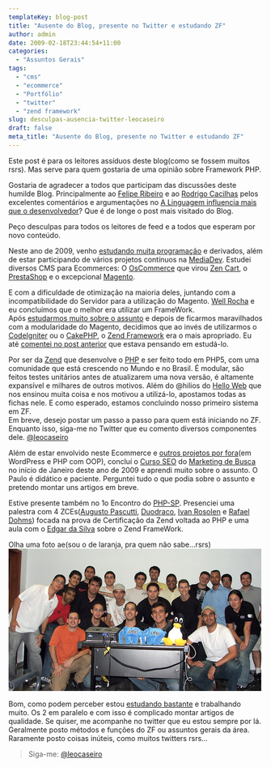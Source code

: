 ```yaml
---
templateKey: blog-post
title: "Ausente do Blog, presente no Twitter e estudando ZF"
author: admin
date: 2009-02-18T23:44:54+11:00
categories:
  - "Assuntos Gerais"
tags:
  - "cms"
  - "ecommerce"
  - "Portfólio"
  - "twitter"
  - "zend framework"
slug: desculpas-ausencia-twitter-leocaseiro
draft: false
meta_title: "Ausente do Blog, presente no Twitter e estudando ZF"
---
```


Este post é para os leitores assíduos deste blog(como se fossem muitos rsrs). Mas serve para quem gostaria de uma opinião sobre Framework PHP.

Gostaria de agradecer a todos que participam das discussões deste humilde Blog. Principalmente ao [Felipe Ribeiro](http://feliperibeiro.com/) e ao [Rodrigo Cacilhas](http://montegasppa.blogspot.com/) pelos excelentes comentários e argumentações no [A Linguagem influencia mais que o desenvolvedor](https://leocaseiro.com.br/linguagem-influencia-mais-q-desenvolvedor)? Que é de longe o post mais visitado do Blog.

Peço desculpas para todos os leitores de feed e a todos que esperam por novo conteúdo.

Neste ano de 2009, venho [estudando muita programação](https://leocaseiro.com.br/programador-web-estuda-mais-q-medico) e derivados, além de estar participando de vários projetos contínuos na [MediaDev](http://www.mediadev.com.br/). Estudei diversos CMS para Ecommerces: O [OsCommerce](http://www.oscommerce.com/) que virou [Zen Cart](http://www.zencart.com/), o [PrestaShop](http://www.prestashop.com/) e o excepcional [Magento](http://www.magentocommerce.com/).

E com a dificuldade de otimização na maioria deles, juntando com a incompatibilidade do Servidor para a utilização do Magento. [Well Rocha](http://wellrocha.com.br/) e eu concluímos que o melhor era utilizar um FrameWork.<br>
Após [estudarmos muito sobre o assunto](https://leocaseiro.com.br/programador-web-estuda-mais-q-medico) e depois de ficarmos maravilhados com a modularidade do Magento, decidimos que ao invés de utilizarmos o [CodeIgniter](http://codeigniter.com/) ou o [CakePHP](http://cakephp.org/), o [Zend Framework](http://zendframework.com/) era o mais apropriado. Eu até [comentei no post anterior](http://https://leocaseiro.com.br/linguagem-influencia-mais-q-desenvolvedor) que estava pensando em estudá-lo.

Por ser da [Zend](http://www.zend.com/) que desenvolve o [PHP](http://www.php.net/) e ser feito todo em PHP5, com uma comunidade que está crescendo no Mundo e no Brasil. É modular, são feitos testes unitários antes de atualizarem uma nova versão, é altamente expansível e milhares de outros motivos. Além do @hilios do [Hello Web](http://www.helloweb.blog.br/) que nos ensinou muita coisa e nos motivou a utilizá-lo, apostamos todas as fichas nele. E como esperado, estamos concluindo nosso primeiro sistema em ZF.<br>
Em breve, desejo postar um passo a passo para quem está iniciando no ZF. Enquanto isso, siga-me no Twitter que eu comento diversos componentes dele. [@leocaseiro](http://twitter.com/leocaseiro)

Além de estar envolvido neste Ecommerce e [outros projetos por fora](https://leocaseiro.com.br/nao-cobre-como-sobrinhos-p-construir-sites)(em WordPress e PHP com OOP), concluí o [Curso SEO](http://www.marketingdebusca.com.br/curso-seo/) do [Marketing de Busca](http://www.marketingdebusca.com.br/) no início de Janeiro deste ano de 2009 e aprendi muito sobre o assunto. O Paulo é didático e paciente. Perguntei tudo o que podia sobre o assunto e pretendo montar uns artigos em breve.

Estive presente também no 1o Encontro do [PHP-SP](http://phpsp.org.br/). Presenciei uma palestra com 4 ZCEs([Augusto Pascutti](http://www.augustopascutti.com/), [Duodraco](http://duodraco.wordpress.com/), [Ivan Rosolen](http://ivanrosolen.com/) e [Rafael Dohms](http://www.rafaeldohms.com.br/)) focada na prova de Certificação da Zend voltada ao PHP e uma aula com o [Edgar da Silva](http://www.manjaphp.com.br/) sobre o Zend FrameWork.

Olha uma foto ae(sou o de laranja, pra quem não sabe...rsrs)
[![Primeiro Encontro PHP-SP](./3261843948_b422fdde4d.jpg "Primeiro Encontro PHP-SP")](http://www.flickr.com/photos/joseluizcoe/3261843948/sizes/l/ "Primeiro Encontro PHP-SP")

Bom, como podem perceber estou [estudando bastante](https://leocaseiro.com.br/programador-web-estuda-mais-q-medico) e trabalhando muito. Os 2 em paralelo e com isso é complicado montar artigos de qualidade.
Se quiser, me acompanhe no twitter que eu estou sempre por lá. Geralmente posto métodos e funções do ZF ou assuntos gerais da área. Raramente posto coisas inúteis, como muitos twitters rsrs...

> Siga-me: [@leocaseiro](http://twitter.com/leocaseiro)
